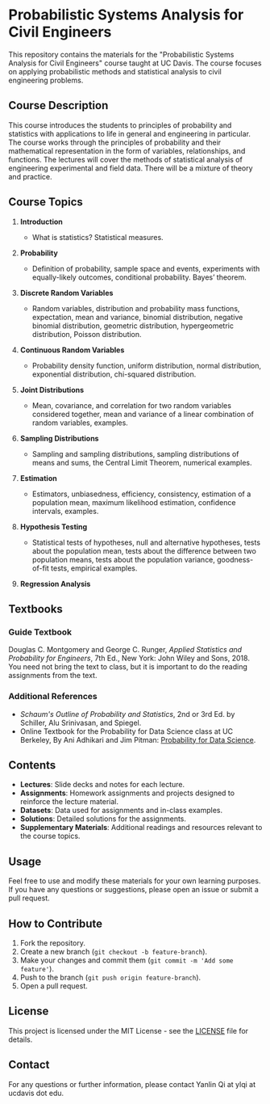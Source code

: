 # Probabilistic Systems Analysis for Civil Engineers

This repository contains the materials for the "Probabilistic Systems Analysis for Civil Engineers" course taught at UC Davis. The course focuses on applying probabilistic methods and statistical analysis to civil engineering problems.

## Course Description

This course introduces the students to principles of probability and statistics with applications to life in general and engineering in particular. The course works through the principles of probability and their mathematical representation in the form of variables, relationships, and functions. The lectures will cover the methods of statistical analysis of engineering experimental and field data.  There will be a mixture of theory and practice.

## Course Topics

1. **Introduction**
   - What is statistics? Statistical measures.
   
2. **Probability**
   - Definition of probability, sample space and events, experiments with equally-likely outcomes, conditional probability. Bayes’ theorem.
   
3. **Discrete Random Variables**
   - Random variables, distribution and probability mass functions, expectation, mean and variance, binomial distribution, negative binomial distribution, geometric distribution, hypergeometric distribution, Poisson distribution.
   
4. **Continuous Random Variables**
   - Probability density function, uniform distribution, normal distribution, exponential distribution, chi-squared distribution.
   
5. **Joint Distributions**
   - Mean, covariance, and correlation for two random variables considered together, mean and variance of a linear combination of random variables, examples.
   
6. **Sampling Distributions**
   - Sampling and sampling distributions, sampling distributions of means and sums, the Central Limit Theorem, numerical examples.
   
7. **Estimation**
   - Estimators, unbiasedness, efficiency, consistency, estimation of a population mean, maximum likelihood estimation, confidence intervals, examples.
   
8. **Hypothesis Testing**
   - Statistical tests of hypotheses, null and alternative hypotheses, tests about the population mean, tests about the difference between two population means, tests about the population variance, goodness-of-fit tests, empirical examples.
   
9. **Regression Analysis**

## Textbooks

### Guide Textbook

Douglas C. Montgomery and George C. Runger, *Applied Statistics and Probability for Engineers*, 7th Ed., New York: John Wiley and Sons, 2018. You need not bring the text to class, but it is important to do the reading assignments from the text.

### Additional References

- *Schaum's Outline of Probability and Statistics*, 2nd or 3rd Ed. by Schiller, Alu Srinivasan, and Spiegel.
- Online Textbook for the Probability for Data Science class at UC Berkeley, By Ani Adhikari and Jim Pitman: [Probability for Data Science](http://prob140.org/textbook/content/README.html).

## Contents

- **Lectures**: Slide decks and notes for each lecture.
- **Assignments**: Homework assignments and projects designed to reinforce the lecture material.
- **Datasets**: Data used for assignments and in-class examples.
- **Solutions**: Detailed solutions for the assignments.
- **Supplementary Materials**: Additional readings and resources relevant to the course topics.

## Usage

Feel free to use and modify these materials for your own learning purposes. If you have any questions or suggestions, please open an issue or submit a pull request.

## How to Contribute

1. Fork the repository.
2. Create a new branch (`git checkout -b feature-branch`).
3. Make your changes and commit them (`git commit -m 'Add some feature'`).
4. Push to the branch (`git push origin feature-branch`).
5. Open a pull request.

## License

This project is licensed under the MIT License - see the [LICENSE](LICENSE) file for details.

## Contact

For any questions or further information, please contact Yanlin Qi at ylqi at ucdavis dot edu.


